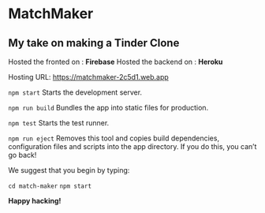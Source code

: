 # MatchMaker

## My take on making a Tinder Clone

Hosted the fronted on : <b>Firebase</b>
Hosted the backend on : <b>Heroku</b>

Hosting URL: https://matchmaker-2c5d1.web.app

`npm start`
    Starts the development server.

  `npm run build`
    Bundles the app into static files for production.

  `npm test`
    Starts the test runner.

  `npm run eject`
    Removes this tool and copies build dependencies, configuration files
    and scripts into the app directory. If you do this, you can’t go back!

We suggest that you begin by typing:

  `cd match-maker`
  `npm start`

<b>Happy hacking!</b>

